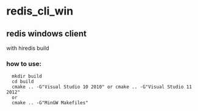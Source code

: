 # redis_cli_win
## redis windows client<br>
with hiredis build<br>
### how to use:<br>
```
  mkdir build
  cd build
  cmake .. -G"Visual Studio 10 2010" or cmake .. -G"Visual Studio 11 2012"
  or 
  cmake .. -G"MinGW Makefiles"  
```
